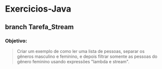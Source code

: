 # Exercicios-Java

## branch Tarefa_Stream

### Objetivo:

> Criar um exemplo de como ler uma lista de pessoas, separar os gêneros masculino e feminino, 
  e depois filtrar somente as pessoas do gênero feminino usando expressões "lambda e stream".
